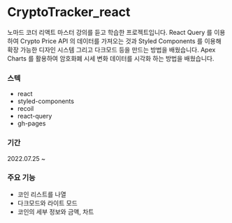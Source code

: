 # CryptoTracker_react

노마드 코더 리액트 마스터 강의를 듣고 학습한 프로젝트입니다.
React Query 를 이용하여 Crypto Price API 의 데이터를 가져오는 것과 Styled Components 를 이용해 확장 가능한 디자인 시스템 그리고 다크모드 등을 만드는 방법을 배웠습니다. 
Apex Charts 를 활용하여 암호화폐 시세 변화 데이터를 시각화 하는 방법을 배웠습니다.

### 스텍
- react
- styled-components
- recoil
- react-query
- gh-pages

### 기간
2022.07.25 ~ 

### 주요 기능
- 코인 리스트를 나열
- 다크모드와 라이트 모드
- 코인의 세부 정보와 금액, 차트 
